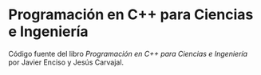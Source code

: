 # Programación en C++ para Ciencias e Ingeniería


Código fuente del libro *Programación en C++ para Ciencias e Ingeniería* por Javier Enciso y Jesús Carvajal.
